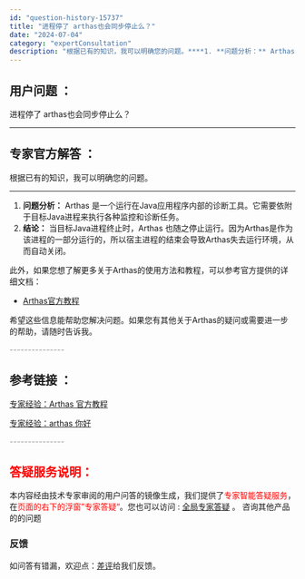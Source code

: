 ```yaml
---
id: "question-history-15737"
title: "进程停了 arthas也会同步停止么？"
date: "2024-07-04"
category: "expertConsultation"
description: "根据已有的知识，我可以明确您的问题。****1. **问题分析：** Arthas 是一个运行在Java应用程序内部的诊断工具。它需要依附于目标Java进程来执行各种监控和诊断任务。2. **结论：** 当目标Java进程终止时，Arthas 也随之停止运行。因为Arthas是作为该进程的一部分运行"
---
```


## 用户问题 ：

进程停了 arthas也会同步停止么？

---

## 专家官方解答 ：

根据已有的知识，我可以明确您的问题。

---

1. **问题分析：** Arthas 是一个运行在Java应用程序内部的诊断工具。它需要依附于目标Java进程来执行各种监控和诊断任务。
2. **结论：** 当目标Java进程终止时，Arthas 也随之停止运行。因为Arthas是作为该进程的一部分运行的，所以宿主进程的结束会导致Arthas失去运行环境，从而自动关闭。

此外，如果您想了解更多关于Arthas的使用方法和教程，可以参考官方提供的详细文档：

- [Arthas官方教程](https://arthas.aliyun.com/doc/arthas-tutorials.html?language=cn)

希望这些信息能帮助您解决问题。如果您有其他关于Arthas的疑问或需要进一步的帮助，请随时告诉我。

<font color="#949494">---------------</font>

## 参考链接 ：

[专家经验：Arthas 官方教程](./user-question-history11466.md)

[专家经验：arthas 你好](./user-question-history11442.md)

<font color="#949494">---------------</font>

## <font color="#FF0000">答疑服务说明：</font>

本内容经由技术专家审阅的用户问答的镜像生成，我们提供了<font color="#FF0000">专家智能答疑服务</font>，在<font color="#FF0000">页面的右下的浮窗”专家答疑“</font>。您也可以访问 : [全局专家答疑](https://answer.opensource.alibaba.com/docs/intro) 。 咨询其他产品的的问题

### 反馈

如问答有错漏，欢迎点：[差评](https://ai.nacos.io/user/feedbackByEnhancerGradePOJOID?enhancerGradePOJOId=16094)给我们反馈。
